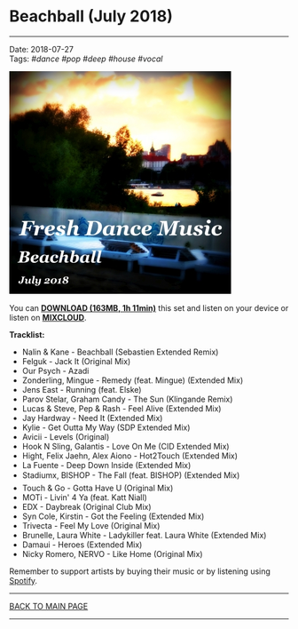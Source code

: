 # Beachball (July 2018)

----

Date: 2018-07-27  
Tags: *#dance* *#pop* *#deep* *#house* *#vocal*    
  
[![Fresh Dance Music - Beachball (July 2018)](beachball_july_2018_400x400.jpg)](https://docs.google.com/uc?id=12C2w-NwZwHSBymUqjAbyXa8IsBz8KUDE&export=download)  

You can [**DOWNLOAD (163MB, 1h 11min)**](https://docs.google.com/uc?id=12C2w-NwZwHSBymUqjAbyXa8IsBz8KUDE&export=download) 
this set and listen on your device or listen on [**MIXCLOUD**](https://www.mixcloud.com/FreshDanceMusic/beachball-july-2017/).

**Tracklist:**  
 
- Nalin & Kane - Beachball (Sebastien Extended Remix)
- Felguk - Jack It (Original Mix)
- Our Psych - Azadi
- Zonderling, Mingue - Remedy (feat. Mingue) (Extended Mix)
- Jens East - Running (feat. Elske)
- Parov Stelar, Graham Candy - The Sun (Klingande Remix)
- Lucas & Steve, Pep & Rash - Feel Alive (Extended Mix)
- Jay Hardway - Need It (Extended Mix)
- Kylie - Get Outta My Way (SDP Extended Mix)
- Avicii - Levels (Original)
- Hook N Sling, Galantis - Love On Me (CID Extended Mix)
- Hight, Felix Jaehn, Alex Aiono - Hot2Touch (Extended Mix)
- La Fuente - Deep Down Inside (Extended Mix)
- Stadiumx, BISHOP - The Fall (feat. BISHOP) (Extended Mix)
- Touch & Go - Gotta Have U (Original Mix)
- MOTi - Livin' 4 Ya (feat. Katt Niall)
- EDX - Daybreak (Original Club Mix)
- Syn Cole, Kirstin - Got the Feeling (Extended Mix)
- Trivecta - Feel My Love (Original Mix)
- Brunelle, Laura White - Ladykiller feat. Laura White (Extended Mix)
- Damaui - Heroes (Extended Mix)
- Nicky Romero, NERVO - Like Home (Original Mix)

 
Remember to support artists by buying their music or by listening using 
[Spotify](https://open.spotify.com/user/hopbit/playlist/5pauzyEbUAAKknivnm52nm?si=tFURlBD-QBm_DA3ABPChfg).

----

[BACK TO MAIN PAGE](../README.md)

---- 